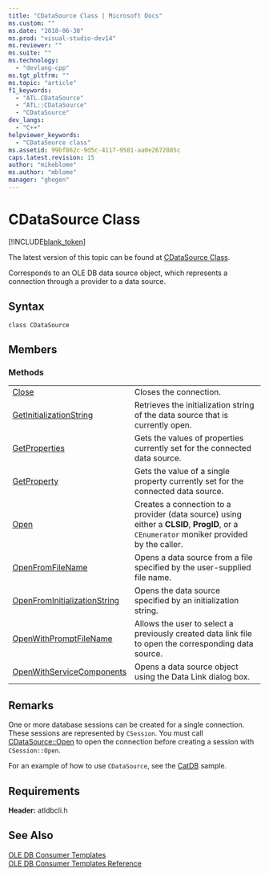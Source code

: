 ```yaml
---
title: "CDataSource Class | Microsoft Docs"
ms.custom: ""
ms.date: "2018-06-30"
ms.prod: "visual-studio-dev14"
ms.reviewer: ""
ms.suite: ""
ms.technology: 
  - "devlang-cpp"
ms.tgt_pltfrm: ""
ms.topic: "article"
f1_keywords: 
  - "ATL.CDataSource"
  - "ATL::CDataSource"
  - "CDataSource"
dev_langs: 
  - "C++"
helpviewer_keywords: 
  - "CDataSource class"
ms.assetid: 99bf862c-9d5c-4117-9501-aa0e2672085c
caps.latest.revision: 15
author: "mikeblome"
ms.author: "mblome"
manager: "ghogen"
---
```

# CDataSource Class
[!INCLUDE[blank_token](../../includes/blank-token.md)]

The latest version of this topic can be found at [CDataSource Class](https://docs.microsoft.com/cpp/data/oledb/cdatasource-class).  
  
  
Corresponds to an OLE DB data source object, which represents a connection through a provider to a data source.  
  
## Syntax  
  
```  
class CDataSource  
```  
  
## Members  
  
### Methods  
  
|||  
|-|-|  
|[Close](../../data/oledb/cdatasource-close.md)|Closes the connection.|  
|[GetInitializationString](../../data/oledb/cdatasource-getinitializationstring.md)|Retrieves the initialization string of the data source that is currently open.|  
|[GetProperties](../../data/oledb/cdatasource-getproperties.md)|Gets the values of properties currently set for the connected data source.|  
|[GetProperty](../../data/oledb/cdatasource-getproperty.md)|Gets the value of a single property currently set for the connected data source.|  
|[Open](../../data/oledb/cdatasource-open.md)|Creates a connection to a provider (data source) using either a **CLSID**, **ProgID**, or a `CEnumerator` moniker provided by the caller.|  
|[OpenFromFileName](../../data/oledb/cdatasource-openfromfilename.md)|Opens a data source from a file specified by the user-supplied file name.|  
|[OpenFromInitializationString](../../data/oledb/cdatasource-openfrominitializationstring.md)|Opens the data source specified by an initialization string.|  
|[OpenWithPromptFileName](../../data/oledb/cdatasource-openwithpromptfilename.md)|Allows the user to select a previously created data link file to open the corresponding data source.|  
|[OpenWithServiceComponents](../../data/oledb/cdatasource-openwithservicecomponents.md)|Opens a data source object using the Data Link dialog box.|  
  
## Remarks  
 One or more database sessions can be created for a single connection. These sessions are represented by `CSession`. You must call [CDataSource::Open](../../data/oledb/cdatasource-open.md) to open the connection before creating a session with `CSession::Open`.  
  
 For an example of how to use `CDataSource`, see the [CatDB](../../top/visual-cpp-samples.md) sample.  
  
## Requirements  
 **Header:** atldbcli.h  
  
## See Also  
 [OLE DB Consumer Templates](../../data/oledb/ole-db-consumer-templates-cpp.md)   
 [OLE DB Consumer Templates Reference](../../data/oledb/ole-db-consumer-templates-reference.md)

